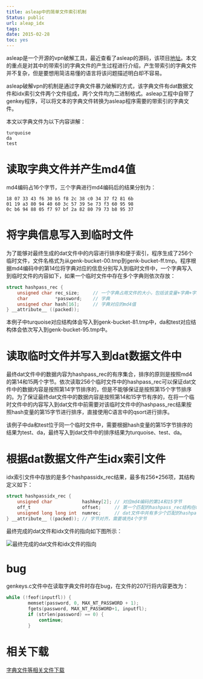 ```yaml
---
title: asleap中的简单文件索引机制
Status: public
url: aleap_idx
tags: 
date: 2015-02-28
toc: yes
---
```


asleap是一个开源的vpn破解工具，最近查看了asleap的源码，该项目[地址](http://sourceforge.net/projects/asleap/)。本文的重点是对其中的带索引的字典文件的产生过程进行介绍，产生带索引的字典文件并不复杂，但是要想用简洁易懂的语言将该问题描述明白却不容易。

asleap破解vpn的机制是通过字典文件暴力破解的方式，该字典文件有dat数据文件和idx索引文件两个文件组成，两个文件均为二进制格式。asleap工程中自带了genkey程序，可以将文本的字典文件转换为asleap程序需要的带索引的字典文件。

本文以字典文件为以下内容讲解：

```
turquoise
da
test
```

# 读取字典文件并产生md4值

md4编码占16个字节，三个字典进行md4编码后的结果分别为：

```
18 07 33 43 f6 30 b5 f8 2c 38 c0 34 37 f2 81 6b
01 19 a3 80 94 40 60 3c 57 39 5e 73 f3 60 95 98
0c b6 94 88 05 f7 97 bf 2a 82 80 79 73 b8 95 37
```

# 将字典信息写入到临时文件

为了能够对最终生成的dat文件中的内容进行排序和便于索引，程序生成了256个临时文件，文件名格式为从genk-bucket-00.tmp到genk-bucket-ff.tmp。程序根据md4编码中的第14位将字典对应的信息分别写入到临时文件中，一个字典写入到临时文件的内容如下，如果一个临时文件中存在多个字典则依次存放：

```c
struct hashpass_rec {
    unsigned char rec_size;		// 一个字典占用文件的大小，包括该变量+字典+字典对应的md4值共占用的字节数
    char          *password;	// 字典
    unsigned char hash[16];		// 字典对应的md4值
} __attribute__ ((packed));
```

本例子中turquoise对应结构体会写入到genk-bucket-81.tmp中，da和test对应结构体会依次写入到genk-bucket-95.tmp中。

# 读取临时文件并写入到dat数据文件中

最终dat文件中的数据内容为hashpass_rec的有序集合，排序的原则是按照md4的第14和15两个字节。依次读取256个临时文件中的hashpass_rec可以保证dat文件中的数据内容是按照第14字节排序的，但是不能够保证是按照第15个字节排序的。为了保证最终dat文件中的数据内容是按照第14和15字节有序的，在将一个临时文件中的内容写入到dat文件中前需要对该临时文件中的hashpass_rec结果按照hash变量的第15字节进行排序，直接使用C语言中的qsort进行排序。

该例子中da和test位于同一个临时文件中，需要根据hash变量的第15字节排序的结果为test、da，最终写入到dat文件中的排序结果为turquoise、test、da。

# 根据dat数据文件产生idx索引文件

idx索引文件中存放的是多个hashpassidx_rec结果，最多有256*256项，其结构定义如下：

```c
struct hashpassidx_rec {
    unsigned char	        hashkey[2];	// 对应md4编码的第14和15字节
    off_t                   offset;		// 第一个匹配的hashpass_rec结构在dat文件中的偏移，占用4个字节
    unsigned long long int 	numrec;		// dat文件中共有多少个匹配的hashpass_rec结果
} __attribute__ ((packed));	// 字节对齐，需要填充4个字节
```

最终完成的dat文件和idx文件的指向如下图所示：

![最终完成的dat文件和idx文件的指向](http://kuring.qiniudn.com/aleap_idx.png)

# bug

genkeys.c文件中在读取字典文件时存在bug，在文件的207行将内容更改为：

```c
while (!feof(inputfl)) {
		memset(password, 0, MAX_NT_PASSWORD + 1);
        fgets(password, MAX_NT_PASSWORD+1, inputfl);
		if (strlen(password) == 0) {
			continue;
		}
```

# 相关下载

[字典文件等相关文件下载](http://pan.baidu.com/s/1jGmVF06)

